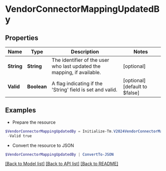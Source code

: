 # VendorConnectorMappingUpdatedBy
## Properties

Name | Type | Description | Notes
------------ | ------------- | ------------- | -------------
**String** | **String** | The identifier of the user who last updated the mapping, if available. | [optional] 
**Valid** | **Boolean** | A flag indicating if the &#39;String&#39; field is set and valid. | [optional] [default to $false]

## Examples

- Prepare the resource
```powershell
$VendorConnectorMappingUpdatedBy = Initialize-Tm.V2024VendorConnectorMappingUpdatedBy  -String user-67891 `
 -Valid true
```

- Convert the resource to JSON
```powershell
$VendorConnectorMappingUpdatedBy | ConvertTo-JSON
```

[[Back to Model list]](../README.md#documentation-for-models) [[Back to API list]](../README.md#documentation-for-api-endpoints) [[Back to README]](../README.md)


